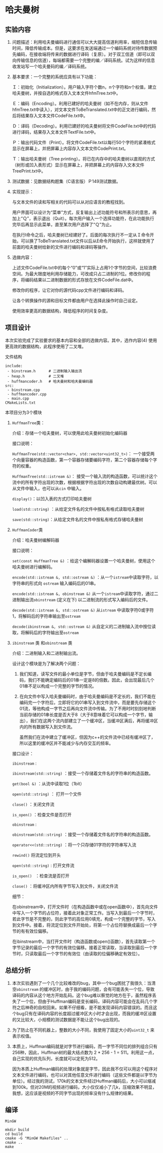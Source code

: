 # 哈夫曼树

## 实验内容

1. 问题描述：利用哈夫曼编码进行通信可以大大提高信道利用率，缩短信息传输时间，降低传输成本。但是，这要求在发送端通过一个编码系统对待传数据预先编码，在接收端将传来的数据进行译码（复原）。对于双工信道（即可以双向传输信息的信道），每端都需要一个完整的编／译码系统。试为这样的信息收发站写一个哈夫曼码的编／译码系统。

 2. 基本要求：一个完整的系统应具有以下功能：

    Ｉ：初始化（Initialization）。用户输入字符个数n，n个字符和n个权值，建立哈夫曼树，并按自选的格式存入文本文件hfmTree.txt中。

    Ｅ：编码（Encoding）。利用已建好的哈夫曼树（如不在内存，则从文件hfmTree.txt中读入），对文本文件ToBeTranslated.txt中的正文进行编码，然后将结果存入文本文件CodeFile.txt中。

    Ｄ：译码（Decoding）。利用已建好的哈夫曼树将文件CodeFile.txt中的代码进行译码，结果存入文本文件TextFile.txt中。

    Ｐ：输出代码文件（Print）。将文件CodeFile.txt以每行50个字符的紧凑格式显示在屏幕上，并把屏幕上内容存入文本文件CodePrint.txt。

    Ｔ：输出哈夫曼树（Tree printing）。将已在内存中的哈夫曼树以直观的方式（树形或凹入表形式）显示在屏幕上，并把屏幕上的内容存入文本文件TreePrint.txt中。

3. 测试数据：见数据结构题集（C语言版）Ｐ149测试数据。

4. 实现提示：

   与文本文件的读和写相关的代码可以从对应语言的教程找到。

   用户界面可以设计为“菜单”方式，反复输出上述功能符号和所表示的意思，再加上“Ｑ”，表示退出（Quit）。每次用户输入一个选择功能符，在此功能执行完毕后再显示此菜单，直至某次用户选择了“Ｑ”为止。

   在执行I命令之后，哈夫曼树已经建好了。后面的每次执行不一定从Ｉ命令开始，可以换了ToBeTranslated.txt文件以后从E命令开始执行，这样就使用了前面的哈夫曼树给新的文件进行编码和译码等操作。

5. 选做内容：

   上述文件CodeFile.txt中的每个“0”或“1”实际上占用1个字节的空间，比较浪费空间。为最大限度地利用存储能力，可改成只占二进制的1位。修改你的程序，将编码结果以二进制数据的形式存放在文件CodeFile.dat中。

   修改你的程序，让它对你的源代码cpp文件进行编码和译码。

   让各个转换操作的源和目标文件都由用户在选择此操作时自己设定。

   使用效率更高的数据结构，降低程序的时间复杂度。

## 项目设计

本次实验完成了实验要求的基本内容和全部的选做内容。其中，选作内容(4) 使用更高效的数据结构，此程序使用了二叉堆。



文件结构

~~~shell
include:
 - binstream.h		# 二进制输入输出流
 - heap.h			# 二叉堆
 - huffmancoder.h	# 哈夫曼树和哈夫曼编码器
src:
 - binstream.cpp
 - huffmancoder.cpp
 - main.cpp
CMakeLists.txt
~~~



本项目分为3个模块

1. `HuffmanTree`类：

   介绍：存储一个哈夫曼树，可以使用此哈夫曼树初始化编码器

   接口说明：

   `HuffmanTree(std::vector<char>, std::vector<uint32_t>)`： 一个接受两个向量容器的构造函数，第一个容器存储要编码字符，第二个容器存储每个字符的权重。

   `HuffmanTree(std::istream &)`： 接受一个输入流的构造函数，可以统计这个流中的所有字符出现的次数，根据根据字符出现的次数自动构建最优树。可以从文件中输入，也可以从`cin` 中输入。

   `display()`：以凹入表的方式打印哈夫曼树

   `load(std::string)` ：从给定文件名的文件中按私有格式读取哈夫曼树

   `save(std::string)`：从给定文件名的文件中按私有格式存储哈夫曼树

   

2. `HuffmanCoder`类

   介绍：哈夫曼树编解码器
   
   接口说明：
   
   `set(const HuffmanTree &)` ：给这个编解码器设置一个哈夫曼树，使用这个哈夫曼树进行编解码。
   
   `encode(std::istream &, std::ostream &)` ：从一个`istream`中读取字符，以字符串的形式向 `ostream` 输入编码后的01串。
   
   `encode(std::istream &, obinstream &)` 从一个`istream`中读取字符，通过二进制输出流`obinstream` (定义在下) 以二进制流的形式写入编码后的文件。
   
   `decode(std::istream &, std::ostream &)` 从`istream` 中读取字符0或字符1，将解码后的字符串输出至`ostream` 
   
   `decode(ibinstream &, std::ostream &)` 从自定义的二进制输入流中按位读取，将解码后的字符输出至`ostream` 
   
    
   
3. `ibinstream` 类 和`obinstream` 类

   介绍：二进制输入和二进制输出流。

   设计这个模块是为了解决两个问题：

   1. 我们知道，读写文件的最小单位是字节，但由于哈夫曼编码是不定长编码，我们不能确定编码后的01串一定是8的倍数。因此，会出现最后几个01串不足以构成一个完整的字节的情况。

   2. 在向文件中写入哈夫曼编码时，由于哈夫曼编码是不定长的，我们不能在编码完一个字符后，立即将它的01串写入到文件流中，而是要先存储这个01流，等他构成一字节之后再向文件流中传输。为了不用时时刻刻地判断当前存储的01串长度是否大于8（大于8意味着它可以构成一个字节，输出），我们在这两个流内部建立了一个缓冲区，当缓冲区满后，再将缓冲区内的所有数据写入到文件流。

      虽然我们在流中建立了缓冲区，但因为c++的文件流中已经有缓冲区了，所以这里的缓冲区并不能减少与内存交互的频率。

      

   接口设计：

   `ibinstream` :

   `ibinstream(std::string)` ：接受一个存储着文件名的字符串的构造函数。

   `get(bool &)`  ：从流中读取1位（1bit）

   `open(std::string)` ： 打开一个文件

   `close()`  ：关闭文件流

   `is_open()`  ：检查文件是否打开

   

   `obinstream` :

   `obinstream(std::string)` ：接受一个存储着文件名的字符串的构造函数。

   `operator<<(std::string)` ：将一个只存储01字符的字符串写入流

   `rewind()` 将流定位到开头

   `open(std::string)` : 打开文件流

   `is_open() ` ：检查流是否打开

   `close()` ：将缓冲区内所有字节写入到文件，关闭文件流

   

   细节：

   在obinstream中，打开文件时（在构造函数中或在open函数中），首先向文件中写入一个字节的占位符，接着此对象正常工作。当写入到最后一个字节时，若此字节是不完整的，则此字节的高位用0填充，构成一个完整的字节，写入到文件中。接着，将流定位到文件开始处，将第一个占位符替换成最后一个字节的有有效位偏移。

    在ibinstream中，当打开文件时（构造函数或open()函数），首先读取第一个字节记录的最后一个字节的有效位偏移。接着正常读取，当读取到最后一个字节时，只读取最后一个字节的有效位（由读取的位偏移确定有效位）。



## 总结分析

1. 本次实验遇到了一个几个比较难改的bug，其中一个bug困扰了我很久：当清空`obinstream` 的缓冲区时，由于我的编码问题，会有可能丢失一个位，导致译码的内容从这个地方开始乱码。这个bug难以察觉的地方在于，虽然程序丢失了一个位，但由于Huffman编码是变长编码，译码内容可能会在乱码几个字符之后神奇的自校回来。如果不仔细看，是不能发现译码内容错误的。而且这个bug只有在译码内容的长度超过缓冲区大小时才会出现，而我的缓冲区设置的又比较大，小规模的测试数据是不能让这个bug出现的。

2. 为了防止在不同机器上，整数的大小不同，我使用了固定大小的`uint32_t` 来表示权值。

3. 本质上，Huffman编码就是对字节进行编码，而一字节不同位的排列组合只有256种，因此，Huffman树的最大结点数为 2 * 256 - 1 = 511。利用这一点，自己实现的优先队列，长度就可以定死为512。

   因为本质上Huffman编码的处理对象就是字节，因此我不仅可以用这个程序对文本文件进行编码，也可以对其他任意文件进行编码（这些文件都是以字节为单位）。经过我的测试，170k的文本文件经过Huffman编码后，大小可以缩减到100k。但对20M的视频进行编码，大小仅仅减小了几k，压缩效果不明显，我想，这应该是视频的不同字节出现的频率没有什么规律的结果。

## 编译

`MinGW` 

~~~shell
mkdir build
cd build
cmake -G "MinGW Makefiles" ..
cmake ..
make
~~~
